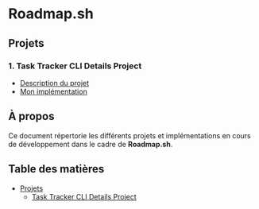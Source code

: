 # Roadmap.sh

## Projets

### 1. Task Tracker CLI Details Project

- [Description du projet](https://roadmap.sh/projects/task-tracker)
- [Mon implémentation](./Task-Tracker-CLI/README.md)

## À propos

Ce document répertorie les différents projets et implémentations en cours de développement dans le cadre de **Roadmap.sh**.

## Table des matières

- [Projets](#projets)
  - [Task Tracker CLI Details Project](#1-task-tracker-cli-details-project)
